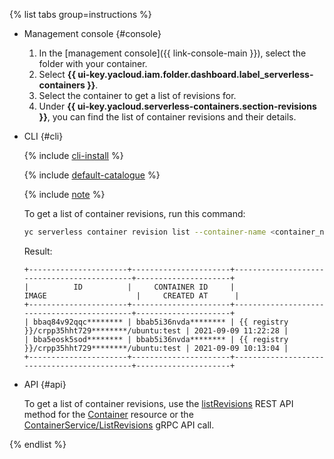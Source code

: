 {% list tabs group=instructions %}

- Management console {#console}

    1. In the [management console]({{ link-console-main }}), select the folder with your container.
    1. Select **{{ ui-key.yacloud.iam.folder.dashboard.label_serverless-containers }}**.
    1. Select the container to get a list of revisions for.
    1. Under **{{ ui-key.yacloud.serverless-containers.section-revisions }}**, you can find the list of container revisions and their details.

- CLI {#cli}

    {% include [cli-install](../cli-install.md) %}

    {% include [default-catalogue](../default-catalogue.md) %}

    {% include [note](./sc-list-note.md) %}

    To get a list of container revisions, run this command:

    ```bash
    yc serverless container revision list --container-name <container_name>
    ```

    Result:

    ```text
    +----------------------+----------------------+--------------------------------------------+---------------------+
    |          ID          |     CONTAINER ID     |                   IMAGE                    |     CREATED AT      |
    +----------------------+----------------------+--------------------------------------------+---------------------+
    | bbaq84v92qqc******** | bbab5i36nvda******** | {{ registry }}/crpp35hht729********/ubuntu:test | 2021-09-09 11:22:28 |
    | bba5eosk5sod******** | bbab5i36nvda******** | {{ registry }}/crpp35hht729********/ubuntu:test | 2021-09-09 10:13:04 |
    +----------------------+----------------------+--------------------------------------------+---------------------+
    ```

- API {#api}

  To get a list of container revisions, use the [listRevisions](../../serverless-containers/containers/api-ref/Container/listRevisions.md) REST API method for the [Container](../../serverless-containers/containers/api-ref/Container/index.md) resource or the [ContainerService/ListRevisions](../../serverless-containers/containers/api-ref/grpc/Container/listRevisions.md) gRPC API call.

{% endlist %}